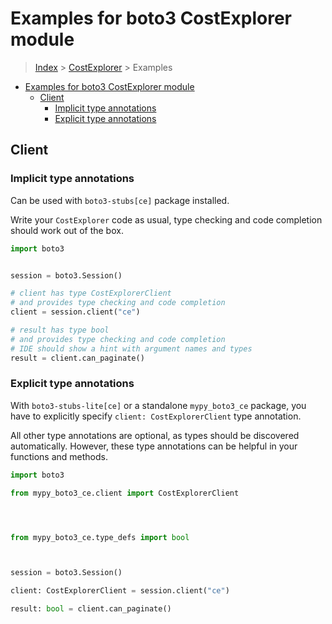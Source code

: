 <a id="examples-for-boto3-costexplorer-module"></a>

# Examples for boto3 CostExplorer module

> [Index](../README.md) > [CostExplorer](./README.md) > Examples

- [Examples for boto3 CostExplorer module](#examples-for-boto3-costexplorer-module)
  - [Client](#client)
    - [Implicit type annotations](#implicit-type-annotations)
    - [Explicit type annotations](#explicit-type-annotations)

<a id="client"></a>

## Client

<a id="implicit-type-annotations"></a>

### Implicit type annotations

Can be used with `boto3-stubs[ce]` package installed.

Write your `CostExplorer` code as usual, type checking and code completion
should work out of the box.

```python
import boto3


session = boto3.Session()

# client has type CostExplorerClient
# and provides type checking and code completion
client = session.client("ce")

# result has type bool
# and provides type checking and code completion
# IDE should show a hint with argument names and types
result = client.can_paginate()
```

<a id="explicit-type-annotations"></a>

### Explicit type annotations

With `boto3-stubs-lite[ce]` or a standalone `mypy_boto3_ce` package, you have
to explicitly specify `client: CostExplorerClient` type annotation.

All other type annotations are optional, as types should be discovered
automatically. However, these type annotations can be helpful in your functions
and methods.

```python
import boto3

from mypy_boto3_ce.client import CostExplorerClient




from mypy_boto3_ce.type_defs import bool



session = boto3.Session()

client: CostExplorerClient = session.client("ce")

result: bool = client.can_paginate()
```
